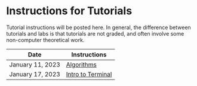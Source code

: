 # Instructions for Tutorials
Tutorial instructions will be posted here. In general, the difference between tutorials and labs is that tutorials are not graded, and often involve some non-computer theoretical work.

| Date             | Instructions                                 |
| ---------------- | -------------------------------------------- |
| January 11, 2023 | [Algorithms](01-algorithms.md)               |
| January 17, 2023 | [Intro to Terminal](02-intro_to_terminal.md) |